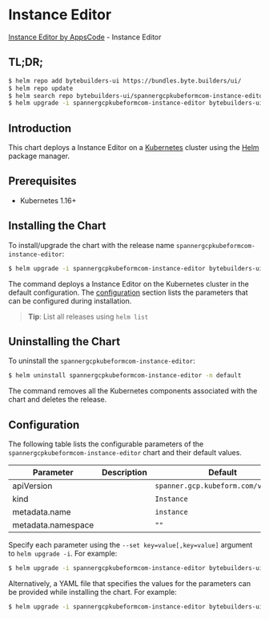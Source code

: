 # Instance Editor

[Instance Editor by AppsCode](https://byte.builders) - Instance Editor

## TL;DR;

```bash
$ helm repo add bytebuilders-ui https://bundles.byte.builders/ui/
$ helm repo update
$ helm search repo bytebuilders-ui/spannergcpkubeformcom-instance-editor --version=v0.4.17
$ helm upgrade -i spannergcpkubeformcom-instance-editor bytebuilders-ui/spannergcpkubeformcom-instance-editor -n default --create-namespace --version=v0.4.17
```

## Introduction

This chart deploys a Instance Editor on a [Kubernetes](http://kubernetes.io) cluster using the [Helm](https://helm.sh) package manager.

## Prerequisites

- Kubernetes 1.16+

## Installing the Chart

To install/upgrade the chart with the release name `spannergcpkubeformcom-instance-editor`:

```bash
$ helm upgrade -i spannergcpkubeformcom-instance-editor bytebuilders-ui/spannergcpkubeformcom-instance-editor -n default --create-namespace --version=v0.4.17
```

The command deploys a Instance Editor on the Kubernetes cluster in the default configuration. The [configuration](#configuration) section lists the parameters that can be configured during installation.

> **Tip**: List all releases using `helm list`

## Uninstalling the Chart

To uninstall the `spannergcpkubeformcom-instance-editor`:

```bash
$ helm uninstall spannergcpkubeformcom-instance-editor -n default
```

The command removes all the Kubernetes components associated with the chart and deletes the release.

## Configuration

The following table lists the configurable parameters of the `spannergcpkubeformcom-instance-editor` chart and their default values.

|     Parameter      | Description |                    Default                     |
|--------------------|-------------|------------------------------------------------|
| apiVersion         |             | <code>spanner.gcp.kubeform.com/v1alpha1</code> |
| kind               |             | <code>Instance</code>                          |
| metadata.name      |             | <code>instance</code>                          |
| metadata.namespace |             | <code>""</code>                                |


Specify each parameter using the `--set key=value[,key=value]` argument to `helm upgrade -i`. For example:

```bash
$ helm upgrade -i spannergcpkubeformcom-instance-editor bytebuilders-ui/spannergcpkubeformcom-instance-editor -n default --create-namespace --version=v0.4.17 --set apiVersion=spanner.gcp.kubeform.com/v1alpha1
```

Alternatively, a YAML file that specifies the values for the parameters can be provided while
installing the chart. For example:

```bash
$ helm upgrade -i spannergcpkubeformcom-instance-editor bytebuilders-ui/spannergcpkubeformcom-instance-editor -n default --create-namespace --version=v0.4.17 --values values.yaml
```
